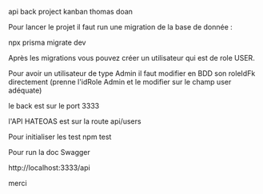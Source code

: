 api back project kanban thomas doan

Pour lancer le projet il faut run une migration de la base de donnée :

npx prisma migrate dev

Après les migrations vous pouvez créer un utilisateur qui est de role USER.

Pour avoir un utilisateur de type Admin il faut modifier en BDD son roleIdFk directement (prenne l'idRole Admin et le modifier sur le champ user adéquate)

le back est sur le port 3333

l'API HATEOAS est sur la route api/users

Pour initialiser les test npm test 

Pour run la doc Swagger 

http://localhost:3333/api

merci